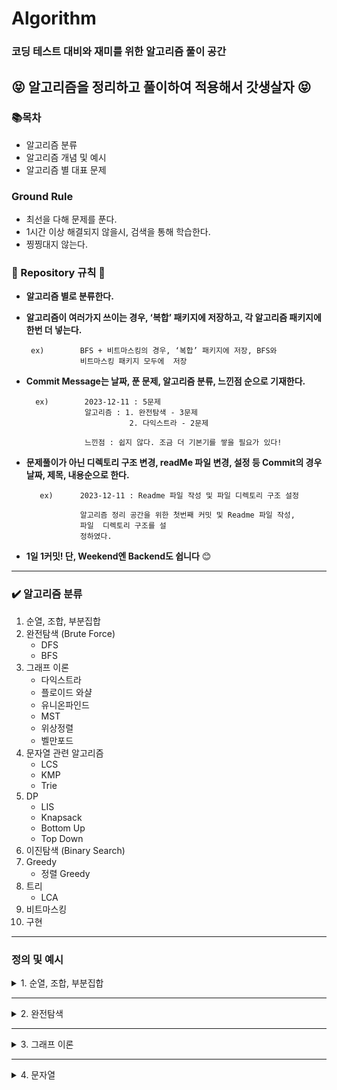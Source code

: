 # Algorithm

### 코딩 테스트 대비와 재미를 위한 알고리즘 풀이 공간

## 😝 알고리즘을 정리하고 풀이하여 적용해서 갓생살자 😝

### 📚**목차**

- 알고리즘 분류
- 알고리즘 개념 및 예시
- 알고리즘 별 대표 문제

### Ground Rule

- 최선을 다해 문제를 푼다.
- 1시간 이상 해결되지 않을시, 검색을 통해 학습한다.
- 찡찡대지 않는다.

### 📏 Repository 규칙 📏

- **알고리즘 별로 분류한다.**
- **알고리즘이 여러가지 쓰이는 경우, ‘복합’ 패키지에 저장하고, 각 알고리즘 패키지에 한번 더 넣는다.**
    
    ```
     ex)        BFS + 비트마스킹의 경우, ‘복합’ 패키지에 저장, BFS와 
                비트마스킹 패키지 모두에  저장
    
    ```
    
- **Commit Message는 날짜, 푼 문제, 알고리즘 분류, 느낀점 순으로 기재한다.**
    
    ```
      ex)        2023-12-11 : 5문제
                 알고리즘 : 1. 완전탐색 - 3문제
                           2. 다익스트라 - 2문제
    
                 느낀점 : 쉽지 않다. 조금 더 기본기를 쌓을 필요가 있다!
    
    ```
    
- **문제풀이가 아닌 디렉토리 구조 변경, readMe 파일 변경, 설정 등 Commit의 경우 날짜, 제목, 내용순으로 한다.**
    
    ```
       ex)      2023-12-11 : Readme 파일 작성 및 파일 디렉토리 구조 설정
    
                알고리즘 정리 공간을 위한 첫번째 커밋 및 Readme 파일 작성,
                파일  디렉토리 구조를 설
                정하였다.
    
    ```
    
- **1일 1커밋! 단, Weekend엔 Backend도 쉽니다** 😊

---

### ✔️ 알고리즘 분류

1. 순열, 조합, 부분집합
2. 완전탐색 (Brute Force)
    - DFS
    - BFS
3. 그래프 이론
    - 다익스트라
    - 플로이드 와샬
    - 유니온파인드
    - MST
    - 위상정렬
    - 벨만포드
4. 문자열 관련 알고리즘
    - LCS
    - KMP
    - Trie
5. DP
    - LIS
    - Knapsack
    - Bottom Up
    - Top Down
6. 이진탐색 (Binary Search)
7. Greedy
    - 정렬 Greedy
8. 트리
    - LCA
9. 비트마스킹
10. 구현

---

### 정의 및 예시

<details>
<summary>1. 순열, 조합, 부분집합</summary>
    <h4>예제 구현 형식은 전부 DFS(깊이 우선 탐색)방식, 재귀 방식을 따를 것이다. 완전탐색의 일종이다.</h4>
    <details>
    <summary>순열(Permutation)</summary>
        <div>
        정의 : 순열은 주어진 원소들로 만들 수 있는 모든 가능한 순서나 배열을 나열하는 것을 의미한다.
        </div>
        <div></div>
        <div>
        시간복잡도 : O(n!)
        </div>
        <div>
        ex [1,2,3] 이라는 배열이 있고, 2개의 길이를 가진 순열을 구한다면,</br>
        [1, 2]</br>
        [1, 3]</br>
        [2, 1]</br>
        [2, 3]</br>
        [3, 1]</br>
        [3, 2]</br>
        총 6가지의 경우의 수가 나올 것이다.
        

    import java.util.Arrays;
    public class Main {
    
        static int [] tmp;
        static boolean[]visited;
        static int[]arr;
        static int N; //배열의 길이
        static int M; //구하고자 하는 원소의 개수
        public static void main(String[] args) {
            arr = new int[]{1,2,3}; //TEST CASE
            N = arr.length;
            M = 2; //이 예시에서는 설명에서와 같이 2개의 원소를 뽑아낼 예정이다.
            tmp = new int[M]; // 넣어줄 배열
            visited = new boolean[N]; //방문 배열
            perm(0);
        }
        static void perm(int depth){
            if(depth==M){
                System.out.println(Arrays.toString(tmp));
                return;
            }
            for(int i=0;i<N;i++){
                if(!visited[i]){
                    visited[i] = true;
                    tmp[depth] = arr[i];
                    perm(depth+1);
                    visited[i] = false;
                }
            }
        }
    }
       
        
재귀 코드가 직관적이지 않을 수 있다.
        
1. 천천히 살펴보면, 우선, perm의 코드를 돌며, visited[i]가 true인 값을 찾는다.


2.  temp[0] = arr[0]을 넣어주고, true 처리를 해준다. perm()함수를 depth+1한 상태로 재귀한다.

3. DFS 특성상, 가장 깊은 1,2가 tmp에 들어가는 순간, depth==M이 될 것이다. 그럼 tmp를 리턴한다.

4. 그럼 마지막 for문 입장에서는 visited[i]가 false인 3을 tmp[depth]에 넣어주고, perm을 한다. 그럼 depth가 2가 되고, 1,3이 tmp가 되는 것이다.

        
😀재귀코드는 머리로 따라가기가 쉽지 않다. 플랫하게 생각하며 그림을 직접 그려보며 코드를 따라가면 누구나 이해할 수 있다!
        

   </details>
    <details>
    <summary>조합(Combination)</summary>
        <div>
        정의 : 조합은 주어진 집합에서 원소들을 순서에 상관없이 선택하여 부분집합을 만드는 것
        </div>
        <div></div>
        <div>
        시간복잡도 : O(n!)
        </div>
        <div>
        ex [1,2,3] 이라는 배열이 있고, 2개의 길이를 가진 조합을 구한다면,
        [1, 2]</br>
        [1, 3]</br>
        [2, 3]</br>
        </div>
        총 3가지의 경우의 수가 나올 것이다.
        <div>
        이처럼 조합은 순서가 중요하지 않다. 순열에서 [1,2]와[2,1]가 다른 값이었다면, 조합에선 같은 값으로 인식한다.
        </div>
        

    import java.util.Arrays;
    public class Main {
    
        static int [] tmp;
        static int[]arr;
        static int N; //배열의 길이
        static int M; //구하고자 하는 원소의 개수
        public static void main(String[] args) {
            arr = new int[]{1,2,3}; //TEST CASE
            N = arr.length;
            M = 2; //이 예시에서는 설명에서와 같이 2개의 원소를 뽑아낼 예정이다.
            tmp = new int[M]; // 넣어줄 배열
            comb(0,0);
        }
        static void comb(int depth,int start){
            if(depth==M){
                System.out.println(Arrays.toString(tmp));
                return;
            }
            for(int i=start;i<N;i++){
                tmp[depth] = arr[i];
                perm(depth+1,i+1);
                visited[i] = false;
                
            }
        }
    }
       
        
재귀 코드가 직관적이지 않을 수 있다.
        
1. 천천히 살펴보면, 우선, comb() 메서드의 for문은 start값, 즉 i+1값으로 시작한다. 


2.  temp[0] = arr[0]을 넣어주고, comb()함수를 depth+1, start엔 i+1값 상태로 재귀한다.

3. DFS 특성상, 가장 깊은 1,2가 tmp에 들어가는 순간, depth==M이 될 것이다. 그럼 tmp를 리턴한다.

4. 그럼 마지막 for문 입장에서는 visited[i]가 false인 3을 tmp[depth]에 넣어주고, perm을 한다. 그럼 depth가 2가 되고, 1,3이 tmp가 되는 것이다.

        
😀재귀코드는 머리로 따라가기가 쉽지 않다. 플랫하게 생각하며 그림을 직접 그려보며 코드를 따라가면 누구나 이해할 수 있다!
        

  </details>
    <details>
    <summary>부분집합(Subset)</summary>
        <div>
        정의 : 부분집합은 어떤 집합의 원소 중 일부 또는 전체를 포함하는 새로운 집합. 즉, 주어진 집합의 어떤 원소를 선택하거나 선택하지 않는 모든 가능한 경우를 고려하여 생성된 부분집합은 해당 집합의 부분집합입니다.
        </div>
        <div></div>
        <div>
        시간복잡도 : O(2n)
        </div>
        <div>
        ex [1, 1, 1, 1, 1] 이라는 배열이 있고, 더하거나 빼서 3을 만들 수 있는 경우의 수를 계산하면,
        -1+1+1+1+1 = 3</br>
        +1-1+1+1+1 = 3</br>
        +1+1-1+1+1 = 3</br>
        +1+1+1-1+1 = 3</br>
        +1+1+1+1-1 = 3</br>
        총 5가지의 경우의 수가 나올 것이다.
        

    import java.util.Arrays;
    public class Main {
    
        static int[]arr;
        static int target;
        static int N;
        static int answer;
        public static void main(String[] args) {
            arr = new int[]{1,1,1,1,1}; //TEST CASE
            N = arr.length;
            target = 3; //이 예시에서는 설명에서와 같이 3이라는 목표값을 설정한다.
            subset(0,0); 
            System.out.println(answer);
        }
        static void subset(int depth,int sum){
            if(depth==N){
                if(sum==target) answer++;
                return;
            }
            int newSum = sum + arr[depth]; //기존 sum값에 원소 +
            subset(depth+1,newSum); 
            newSum = sum -arr[depth]; //기존 sum값에 원소 -
            subset(depth+1,newSum);
            
        }
    }
       
        
순열, 조합보다는 코드가 단순하다.
        
1. arr[0]부터 N까지 돌며, 어떤 sum값엔 원소를 더해주고, 어떤 sum값엔 원소를 빼주면서 재귀 함수를 호출한다.


2.  depth가 N, 즉 전체 원소를 다 돌았고, 목표로 했던 target number와 수가 같다면, answer을 +1 해준다.
        
😀생각보다 많이 쓰이는 부분집합 코드이다.
        

</details>
</details>

<!--구분선-->
---

<details>
<summary>2. 완전탐색</summary>

<h3>Brute Force, 용어 그대로 모든 경우의 수를 탐색하여 해답을 찾아내는 알고리즘이다.</h3>

<details>
<summary>깊이우선탐색(DFS)</summary>
        <div>
        정의 : 그래프나 트리 등의 자료 구조에서 어떤 노드를 시작으로 깊이 방향으로 탐색하는 알고리즘. 이 알고리즘은 더 이상 탐색할 노드가 없을 때까지 최대한 깊숙히 들어가서 탐색한 후, 다시 돌아와 다음 분기로 넘어가며 탐색을 진행한다.
        </div>
        <div></div>
        <div>
        시간복잡도 : O(n^2)
        </div>

                    1
                   / \                      
                2       3
              /    \      \
            4       5       6
                       

이런 트리가 있다면, DFS의 탐색은 1 -> 2 -> 4 -> 5 -> 3 -> 6 이다.

    import java.util.ArrayList;
    import java.util.List;

    class Graph {
        private int V; // 정점의 수
        private List<List<Integer>> adjList; // 인접 리스트

        // 그래프 초기화
        public Graph(int vertices) {
            this.V = vertices;
            this.adjList = new ArrayList<>(V);
            for (int i = 0; i < V; i++) {
                this.adjList.add(new ArrayList<>());
            }
        }

        // 간선 추가
        public void addEdge(int source, int destination) {
            adjList.get(source).add(destination);
        }

        // DFS 탐색
        public void DFS(int startVertex) {
            boolean[] visited = new boolean[V];
            DFSUtil(startVertex, visited);
        }

        private void DFSUtil(int vertex, boolean[] visited) {
            visited[vertex] = true;
            System.out.print(vertex + " ");

            // 현재 정점에 인접한 모든 미방문 정점을 재귀적으로 방문
            for (int neighbor : adjList.get(vertex)) {
                if (!visited[neighbor]) {
                    DFSUtil(neighbor, visited);
                }
            }
        }
    }

    public class DFSGraphExample {
        public static void main(String[] args) {
            Graph graph = new Graph(6);

            // 그래프의 간선 추가
            graph.addEdge(0, 1);
            graph.addEdge(0, 2);
            graph.addEdge(1, 3);
            graph.addEdge(2, 4);
            graph.addEdge(2, 5);

            System.out.println("DFS 탐색 순서:");
            graph.DFS(0);
        }
    }

       
        
😀가끔은 완전탐색이 좋을때가 있다:)

</details>

<details>
<summary>너비우선탐색(BFS)</summary>
<div markdown="1">
        <div>
        정의 : 그래프나 트리 등의 자료 구조에서 어떤 노드를 시작으로 너비 방향으로 탐색하는 알고리즘.
        </div>
        <div></div>
        <div>
        시간복잡도 : O(n^2)
        </div>

                    1
                   / \                      
                2       3
              /    \      \
            4       5       6
                       

이런 트리가 있다면, DFS의 탐색은 1 -> 2 -> 3 -> 4 -> 5 -> 6 이다.

    import java.util.LinkedList;
    import java.util.Queue;

    class Graph {
        private int V; // 정점의 수
        private LinkedList<Integer>[] adjList; // 인접 리스트

        // 그래프 초기화
        public Graph(int vertices) {
            this.V = vertices;
            this.adjList = new LinkedList[V];
            for (int i = 0; i < V; i++) {
                this.adjList[i] = new LinkedList<>();
            }
        }

        // 간선 추가
        public void addEdge(int source, int destination) {
            adjList[source].add(destination);
        }

        // BFS 탐색
        public void BFS(int startVertex) {
            boolean[] visited = new boolean[V];
            Queue<Integer> queue = new LinkedList<>();

            visited[startVertex] = true;
            queue.add(startVertex);

            while (!queue.isEmpty()) {
                int currentVertex = queue.poll();
                System.out.print(currentVertex + " ");

                for (int neighbor : adjList[currentVertex]) {
                    if (!visited[neighbor]) {
                        visited[neighbor] = true;
                        queue.add(neighbor);
                    }
                }
            }
        }
    }

    public class BFSGraphExample {
        public static void main(String[] args) {
            Graph graph = new Graph(6);

            // 그래프의 간선 추가
            graph.addEdge(0, 1);
            graph.addEdge(0, 2);
            graph.addEdge(1, 3);
            graph.addEdge(2, 4);
            graph.addEdge(2, 5);

            System.out.println("BFS 탐색 순서:");
            graph.BFS(0);
        }
    }

       
        
😀많은 경우에서 BFS가 DFS보다 탐색이 빠를 경우가 많다. 실생활에 DFS와 BFS가 쓰일만한 예시를 생각해보자:)
</details>
</details>

<!--구분선-->
---

<details>
<summary>3. 그래프 이론</summary>

<h3>
그래프 이론(Graph Theory)은 객체 간의 관계를 표현하는 추상적인 수학적 모델로서, 그래프라 불리는 구조를 사용하여 이 관계를 나타낸다.</h3>

<details>
<summary>다익스트라</summary>
        <div>
        정의 : 다익스트라(Dijkstra) 알고리즘은 단일 출발점 최단 경로 알고리즘으로, 그래프에서 특정 정점에서 다른 모든 정점까지의 최단 경로를 찾는 데 사용된다. 
        </div>
        <div></div>
        <div>
        시간복잡도 : O(V^2)
        </div>
        <div>
        하지만, 여기서는 PriorityQueue로 구현한 예시만 등장할 것이며, 이 경우 O(ELogV)의 시간 복잡도로 문제 해결이 가능하다.
        </div>

<br>

! 그래프 이론은 기본적으로 복잡한 이해를 바탕으로 해야되기 때문에, 문제와 링크를 첨부하겠다.<br>
<a href="https://www.acmicpc.net/problem/1753">문제</a><br> 
<a href="https://blog.naver.com/hansaem900d/223291444980">풀이</a> 




    import java.util.*;
    import java.io.*;
    public class Main {

    static class Node implements Comparable<Node>{
        int to; int weight;

        public Node(int to, int weight) {
            this.to = to;
            this.weight = weight;
        }

        @Override
        public int compareTo(Node o) {
            return weight - o.weight;
        }
    }

    public static void main(String[] args) throws Exception{
        BufferedReader br=  new BufferedReader(new InputStreamReader(System.in));
        StringTokenizer st = new StringTokenizer(br.readLine()," ");
        int N = Integer.parseInt(st.nextToken());
        int M = Integer.parseInt(st.nextToken());
        int S  = Integer.parseInt(br.readLine());
        List<List<Node>> list = new ArrayList<>();
        for(int i=0;i<N+1;i++)list.add(new ArrayList<>());
        for(int i=0;i<M;i++){
            st = new StringTokenizer(br.readLine()," ");
            int from = Integer.parseInt(st.nextToken());
            int to = Integer.parseInt(st.nextToken());
            int weight = Integer.parseInt(st.nextToken());
            list.get(from).add(new Node(to,weight));
        }
        PriorityQueue<Node> pq = new PriorityQueue<>();
        boolean[]visited = new boolean[N+1];
        int[]dist = new int[N+1];
        int INF = 987654321;
        Arrays.fill(dist,INF);
        dist[S] = 0;
        pq.offer(new Node(S,0));
        while(!pq.isEmpty()){
            Node now = pq.poll();
            if(visited[now.to]) continue;
            visited[now.to] = true;
            for(Node next : list.get(now.to)){
                if(dist[next.to] > dist[now.to]+next.weight){
                    dist[next.to] = dist[now.to]+next.weight;
                    pq.offer(new Node(next.to,dist[next.to]));
                }
            }
        }
        StringBuilder sb = new StringBuilder();
        for(int i=1;i<N+1;i++){
            if(dist[i]==INF) sb.append("INF");
            else sb.append(dist[i]);
            sb.append("\n");
        }
        System.out.println(sb.toString());
        }
    }

       
        
😀최단거리는 정말 그래프의 꽃이다:)

</details>

<details>
<summary>플로이드 와샬</summary>
        <div>
        정의 : 플로이드 와샬(Floyd-Warshall)은 그래프의 모든 정점 쌍 간의 최단 경로를 찾기 위한 알고리즘. 음수 가중치가 있는 그래프에서도 사용되며 시간 복잡도가 큰 단점이 있다.
        </div>
        <div></div>
        <div>
        시간복잡도 : O(V^3)
        </div>

<br>

! 그래프 이론은 기본적으로 복잡한 이해를 바탕으로 해야되기 때문에, 문제와 링크를 첨부하겠다.<br>
<a href="https://www.acmicpc.net/problem/1389">문제</a><br> 
<a href="https://blog.naver.com/hansaem900d/223291482081">알고리즘 설명 및 풀이</a> 




    import java.util.*;
    import java.io.*;
    public class Main {

    static class Node implements Comparable<Node>{
        int to; int weight;

        public Node(int to, int weight) {
            this.to = to;
            this.weight = weight;
        }

        @Override
        public int compareTo(Node o) {
            return weight - o.weight;
        }
    }

   

    import java.io.*;
    import java.util.*;

    public class bj_1389_케빈베이컨의6단계법칙_Silver_1 {
        public static void main(String[] args) throws Exception {
            BufferedReader br = new BufferedReader(new InputStreamReader(System.in));
            StringTokenizer st= new StringTokenizer(br.readLine()," ");
            int N = Integer.parseInt(st.nextToken()); int M = Integer.parseInt(st.nextToken());
            int[][]fw = new int[N+1][N+1];
            int INF = 987654321;
            for(int i=1;i<N+1;i++){
                for(int j=1;j<N+1;j++){
                    if(i==j) continue;
                    fw[i][j] = INF;
                }
            }
            for(int i=0;i<M;i++){
                st = new StringTokenizer(br.readLine()," ");
                int a = Integer.parseInt(st.nextToken());
                int b = Integer.parseInt(st.nextToken());
                fw[a][b] = 1;
                fw[b][a] = 1;
            }
            for(int l=1;l<N+1;l++){
                for(int i=1;i<N+1;i++){
                    for(int j=1;j<N+1;j++){
                        if(i==j) continue;
                        fw[i][j] = Math.min(fw[i][j],fw[i][l]+fw[l][j]);
                    }
                }
            }
            int min = INF;
            int ans = 0;
            OuterLoop:
            for(int i=1;i<N+1;i++){
                int sum = 0;
                for(int j=1;j<N+1;j++){
                    if(i==j) continue;
                    sum += fw[i][j];
                    if(min<=sum) continue OuterLoop;
                }
                min = sum;
                ans = i;
            }
            System.out.println(ans);
        }
    }


       
        
😀플로이드 와샬은 정말 직관적이고 단순한 코드가 크나큰 장점이다:)

</details>
<details>
<summary>유니온 파인드</summary>
        <div>
        정의 : 유니온 파인드는 상호 배타적 집합, Disjoin-set(서로소 집합) 이라고도 부른다. 여러 노드가 존재할 때 어떤 두 개의 노드를 같은 집합으로 묶어 주고, 어떤 두 노드가 같은 집합에 있는지 확인하는 알고리즘
        </div>
        <div></div>
        <br/>
        <div>
        시간복잡도 : 유니온 파인드의 시간 복잡도는 구하기가 꽤 까다롭다. 최적화 여부, 순서 등에 따라 매번 달라지기 때문이다. 코드를 살펴보면 전체 시간 복잡도와 Union 함수의 시간 복잡도는 Find 함수의 시간 복잡도에 따라 결정되는 것을 알 수 있다.
경로 압축 최적화를 하지 않은 경우, 트리가 한 쪽으로 치우칠 수 있기 때문에 Find 함수의 시간 복잡도는 최악의 경우 O(N)이다. 경로 압축 최적화를 한 경우, 트리가 짧고 넓은 형태가 될 가능성이 높아지므로 O(logN) 정도로 생각할 수 있겠다.
실제 시간 복잡도는 O(α(N))라고 한다. α(x)는 애커만 함수라고 하는데, x가 2의 65536제곱일 때 함수 값이 5가 된다. 따라서, 그냥 상수라고 봐도 무방하다.
        </div>

<br>

! 그래프 이론은 기본적으로 복잡한 이해를 바탕으로 해야되기 때문에, 문제와 링크를 첨부하겠다.<br>
<a href="https://www.acmicpc.net/problem/1717">문제</a><br> 
<a href="https://blog.naver.com/hansaem900d/223291534547">알고리즘 설명 및 풀이</a> 




   
    import java.util.*;
    import java.io.*;
    public class Main {
    static int N;
    static int[]parents;

    public static void main(String[] args) throws Exception {
        BufferedReader br = new BufferedReader(new InputStreamReader(System.in));
        StringTokenizer st =new StringTokenizer(br.readLine()," ");
        N = Integer.parseInt(st.nextToken());
        int M = Integer.parseInt(st.nextToken());
        make(); // parents 배열을 넣어줌(자기 부모가 누군지 저장하는 배열)
        StringBuilder sb = new StringBuilder();
        for(int i=0;i<M;i++){
            st = new StringTokenizer(br.readLine()," ");
            int act = Integer.parseInt(st.nextToken());
            int a = Integer.parseInt(st.nextToken());
            int b = Integer.parseInt(st.nextToken());
            if(act==0) union(a,b);
            else{
                if(find(a)!=find(b)) sb.append("NO");
                else sb.append("YES");
                sb.append("\n");
            }
        }
        System.out.println(sb.toString());
    }

    static void make(){
        parents = new int[N+1];
        for(int i=1;i<N+1;i++)parents[i] = i;
    }
    static void union(int a,int b){
        int rootA = find(a);
        int rootB = find(b);
        if(rootA<rootB) parents[rootB] =rootA;
        else parents[rootA] = rootB;
    }
    static int find(int num){
        if(parents[num]==num) return num;
        return parents[num]=find(parents[num]);
    }

}

😀유니온 파인드는 크루스칼 알고리즘에도 쓰이기 때문에 반드시 제대로 이해하고 넘어가야 한다:)
</details>
<details>
<summary>최소스패닝트리(MST)</summary>
        <div>
        정의 : MST는 그래프의 모든 정점을 잇지만 사이클이 없는 부분 그래프를 의미한다. 다익스트라와 가장 큰 차이점은 다익스트라는 한 정점에 대한 다른 모든 '정점'의 최단거리라면, MST는 모든 정점을 연결하는 '간선'의 최단거리이다.
        </div>
        <div></div>
        <br/>
        <div>
        시간복잡도 : union-find 알고리즘은 시간복잡도가 상수이므로 간선들을 가중치 기준으로 정렬하는 데 걸리는 시간에 의존한다. 일반적인 경우 빠른 정렬 알고리즘의 시간복잡도는 
O(nlog n)이므로 이 경우 O(Elog E)가 된다. 우선순위 큐를 사용한 프림 알고리즘의 시간복잡도인 O(Elog V+Vlog V)과 비교했을 때 간선의 수가 적은 Sparse Graph의 경우 크루스칼 알고리즘이 유리하고 간선의 수가 많은 Dense Graph의 경우 프림 알고리즘이 유리하다.
        </div>
        <br/>
        <div>
        여기서는 크루스칼 알고리즘만 설명할 것이다.
        </div>

<br>

! 그래프 이론은 기본적으로 복잡한 이해를 바탕으로 해야되기 때문에, 문제와 링크를 첨부하겠다.<br>
<a href="https://www.acmicpc.net/problem/1197">문제</a><br> 
<a href="https://blog.naver.com/hansaem900d/223291567824">알고리즘 설명 및 풀이</a> 




   
    

    import java.io.*;
    import java.util.*;

    public class Main {

        static class Node implements Comparable<Node>{
            int from; int to; int weight;

            public Node(int from, int to, int weight) {
                this.from = from;
                this.to = to;
                this.weight = weight;
            }

            @Override
            public int compareTo(Node o) {
                return weight - o.weight;
            }
        }
        static int[]parents;
        public static void main(String[] args) throws Exception {
            BufferedReader br = new BufferedReader(new InputStreamReader(System.in));
            StringTokenizer st = new StringTokenizer(br.readLine()," ");
            int N = Integer.parseInt(st.nextToken());
            int M = Integer.parseInt(st.nextToken());
            parents = new int[N+1];
            for(int i=1;i<N+1;i++) parents[i] = i;
            PriorityQueue<Node> pq = new PriorityQueue<>();
            for(int i=0;i<M;i++){
                st= new StringTokenizer(br.readLine()," ");
                int a = Integer.parseInt(st.nextToken());
                int b = Integer.parseInt(st.nextToken());
                int w = Integer.parseInt(st.nextToken());
                pq.offer(new Node(a,b,w));
                pq.offer(new Node(b,a,w));
            }
            int ans = 0;
            int cnt = 0;
            while(!pq.isEmpty()){
                Node now = pq.poll();
                if(find(now.from)!=find(now.to)){
                    ans += now.weight;
                    union(now.from,now.to);
                    cnt++;
                }
                if(cnt==N-1) break;
            }
            System.out.println(ans);
        }
        static int find(int num){
            if(parents[num]==num) return num;
            return parents[num] = find(parents[num]);
        }
        static void union(int a,int b){
            int rootA = find(a); int rootB = find(b);
            if(rootA<rootB) parents[rootB] = rootA;
            else parents[rootA] = rootB;
        }
    }


😀크루스칼 알고리즘과 다익스트라의 차이 이해하기:)
</details>

<details>
<summary>위상정렬(topological sorting)</summary>
        <div>
        정의 : 위상 정렬(topological sorting)은 유향 그래프의 꼭짓점들(vertex)을 변의 방향을 거스르지 않도록 나열하는 것을 의미한다. 예시를 들자면, <br>과자, 햄버거, 수박, 라면<br> 
        이렇게 네가지 음식이 있을 때, 과자는 햄버거보다 먼저 먹어야 하고, 라면은 수박보다 먼저 먹어야 한다고 가정해 보자.<br>
        1. 과자 → 햄버거 → 라면 → 수박 <br>
        2. 과자 → 라면 → 수박 → 햄버거 <br>
        3. 라면 → 수박 → 과자 → 햄버거 <br>
        4. 과자 → 라면 → 햄버거 → 수박 <br>
        5. 라면 → 과자 → 햄버거 → 수박 <br>
        6. 라면 → 과자 → 수박 → 햄버거 <br><br>
        이렇게 여섯가지 경우의 수가 나올것이다. 이걸 가능하게 해주는 알고리즘이 위성정렬 알고리즘이다!
        </div>
        <div></div>
        <br/>
        <div>
        시간복잡도 : O(V+E)
        </div>
        <br/>

<br>

! 그래프 이론은 기본적으로 복잡한 이해를 바탕으로 해야되기 때문에, 문제와 링크를 첨부하겠다.<br>
<a href="https://www.acmicpc.net/problem/2252">문제</a><br> 
<a href="https://blog.naver.com/hansaem900d/223291607241">알고리즘 설명 및 풀이</a> 


    import java.io.BufferedReader;
    import java.io.InputStreamReader;
    import java.util.*;

    public class Main {
        public static void main(String[] args) throws Exception {
            BufferedReader br = new BufferedReader(new InputStreamReader(System.in));
            StringTokenizer st= new StringTokenizer(br.readLine()," ");
            int N = Integer.parseInt(st.nextToken());
            int M = Integer.parseInt(st.nextToken());
            int[]dist = new int[N+1];
            List<List<Integer>> list = new ArrayList<>();
            for(int i=0;i<N+1;i++)list.add(new ArrayList<>());
            Queue<Integer> q= new ArrayDeque<>();
            StringBuilder sb=  new StringBuilder();
            for(int i=0;i<M;i++){
                st = new StringTokenizer(br.readLine()," ");
                int a = Integer.parseInt(st.nextToken());
                int b = Integer.parseInt(st.nextToken());
                list.get(a).add(b);
                dist[b]++;
            }
            for(int i=1;i<N+1;i++) if(dist[i]==0) q.offer(i);
            while(!q.isEmpty()){
                int now = q.poll();
                sb.append(now+" ");
                for(int next : list.get(now)){
                    dist[next]--;
                    if(dist[next]==0){
                        q.offer(next);
                    }
                }
            }
            System.out.println(sb.toString());
        }
    }


😀위상정렬 알고리즘은 실생활에서도 많이 쓸 수 있을 것이다:)
</details>

<details>
<summary>벨만포드(Bellman-Ford)</summary>
        <div>
        정의 : 벨만-포드 알고리즘은 한 정점에서 다른 모든 정점까지의 최단 경로를 구하는 알고리즘. 이때, 다익스트라와 달리 간선의 가중치가 음수인 경우에도 최단 거리를 구할 수 있다. 만약, 음수 사이클이 존재할 경우 음수 사이클을 판별할 수도 있다. 해당 예시 및 문제는 음수 사이클 판별 문제이다.
        </div>
        <div>
        시간복잡도 : O(VE) 
        </div>
        <br/>

<br>

! 그래프 이론은 기본적으로 복잡한 이해를 바탕으로 해야되기 때문에, 문제와 링크를 첨부하겠다.<br>
<a href="https://www.acmicpc.net/problem/1865">문제</a><br> 
<a href="https://blog.naver.com/hansaem900d/223291635211">알고리즘 설명 및 풀이</a> 


    import java.io.BufferedReader;
    import java.io.InputStreamReader;
    import java.util.*;

    public class Main {
        public static void main(String[] args) throws Exception {
            BufferedReader br = new BufferedReader(new InputStreamReader(System.in));
            StringTokenizer st= new StringTokenizer(br.readLine()," ");
            int N = Integer.parseInt(st.nextToken());
            int M = Integer.parseInt(st.nextToken());
            int[]dist = new int[N+1];
            List<List<Integer>> list = new ArrayList<>();
            for(int i=0;i<N+1;i++)list.add(new ArrayList<>());
            Queue<Integer> q= new ArrayDeque<>();
            StringBuilder sb=  new StringBuilder();
            for(int i=0;i<M;i++){
                st = new StringTokenizer(br.readLine()," ");
                int a = Integer.parseInt(st.nextToken());
                int b = Integer.parseInt(st.nextToken());
                list.get(a).add(b);
                dist[b]++;
            }
            for(int i=1;i<N+1;i++) if(dist[i]==0) q.offer(i);
            while(!q.isEmpty()){
                int now = q.poll();
                sb.append(now+" ");
                for(int next : list.get(now)){
                    dist[next]--;
                    if(dist[next]==0){
                        q.offer(next);
                    }
                }
            }
            System.out.println(sb.toString());
        }
    }


😀벨만-포드를 이용하면 음수 가중치가 있는 최단거리도 구할 수 있다니! :)
</details>
</details>

<!--구분선-->
---
<details>
<summary>4. 문자열</summary>
<h3>
문자열 알고리즘은 다양하다. 여기에선 LCS , KMP , Trie 알고리즘을 설명할 것이다.
</h3>

<details>
<summary>LCS(Longest Common Subsequence)</summary>
        <div>
        정의 : LCS 알고리즘은 DP(Dynamic Programming)를 기반으로 하며, 두 개의 문자열에서 공통으로 포함된 가장 긴 부분열을 찾는 알고리즘
        </div>
        <div>
        시간복잡도 : O(NM) , (두 문자열 길이 N,M이라고 가정할 때) 
        </div>
        <br/>
        <div>
        A B C D E F 와 A B C A D 라는 문자열 A B가 있다고 가정해보자.        
        </div>

           A B C D E F
         A 1 1 1 1 1 1
         B 1 2 2 2 2 2
         C 1 2 3 3 3 3 
         A 1 2 3 3 3 3
         D 1 2 3 4 4 4

가로 세로로 문자열을 배치한 다음, 각각 가로 세로가 일치한다면, 그전까지 일치하던 값의 +1이 된다.<br/>
가로축의 A B C D E F 와 세로축의 A를 비교했을때, 전부 1이 될 것이다.<br>
가로축의 A B C D E F 와 세로축 A B를 비교하면, 처음엔 1이고 그다음에 A B 가 일치함으로 2전부 2로 채워진다.<br>
가로축의 A B C D E F 와 세로축 A B C 를 비교하면, 3으로 채워진다.<br>
가로축의 A B C D E F 와 세로축 A B C A 'D'까지 가면, D로 인해 A B C D 라는 가장 긴 4라는 '최장 공통 부분열'을 구할 수 있다.

<br/>

! 자세한 설명은 기본문제와 풀이 링크를 참고 해주세요.(제발)<br>
<a href="https://www.acmicpc.net/problem/9251">문제</a><br> 
<a href="https://blog.naver.com/hansaem900d/223292673112">알고리즘 설명 및 풀이</a> 

    import java.io.BufferedReader;
    import java.io.InputStreamReader;

    public class Main {
        public static void main(String[] args) throws Exception{
            BufferedReader br= new BufferedReader(new InputStreamReader(System.in));
            String first = br.readLine();
            String second = br.readLine();
            int fSize= first.length();
            int sSize = second.length();
            int[][]lcs = new int[fSize+1][sSize+1];
            for(int i=1;i<fSize+1;i++){
                char f = first.charAt(i-1);
                for(int j=1;j<sSize+1;j++){
                    char s = second.charAt(j-1);
                    if(f==s) lcs[i][j] = lcs[i-1][j-1]+1;
                    else lcs[i][j] = Math.max(lcs[i-1][j],lcs[i][j-1]);
                }
            }
            System.out.println(lcs[fSize][sSize]);
        }
    }



😀문자열 알고리즘은 시간복잡도를 효율적으로 개선하기 위한 알고리즘들이 많다! :)
</details>

<details>
<summary>KMP(Longest Common Subsequence)</summary>
        <div>
        정의 :
        KMP(Knuth-Morris-Pratt) 알고리즘은 문자열 검색을 위한 효율적인 알고리즘으로,1977년에 Donald Knuth, Vaughan Pratt, James H. Morris에 의해 개발되었다. 문자열의 패턴을 찾는 알고리즘으로 접두사, 접미사를 활용한다.
        </div>
        <div>
        시간복잡도 : O(N+M) , (두 문자열 길이 N,M이라고 가정할 때) 
        </div>
        <br/>
        <div>
        A B A B A B C 와 A B A B A C 라는 문자열 A B가 있다고 가정해보자. A에 B패턴이 있는지, 몇개나 있는지 확인할 때 KMP를 이용한다.<br>
        여기서 A B A B A C 라는 패턴 관련 table 설계가  필요하다.         
        </div>

        A B A B A C 를 테이블로 설계하자면,
        
                          접두사이자 접미사인 최대 문자열 
        A                             없음
        A B                           없음
        A B A                          A    
        A B A B                        AB
        A B A B C                     없음

        즉, 테이블은 [0,0,1,2,0]이 된다.
이 테이블을 이용해서 설계하면 시간복잡도를 줄일 수 있다.

    문자열 : A B A B A B C
    패턴 : A B A B C [0,0,1,2,0]
    
    1. 문자열을 기준 loop를 돌며, 문자열 index와 패턴 index를 비교하고, 같으면 패턴 index를 ++해준다.
    
    2. A B A B 까지는 맞지만, 문자열 index 4인 'A'가 패턴 index 4인 'C'가 아니기 때문에 일치하지 않는다. (여기까지 패턴 index는 조건 1에 의해 4가 된다.)
    
    3. 두 index 값이 다르기 때문에 패턴의 index값을 table[index-1]값으로 갱신, 즉 index가 4였기 때문에 테이블의 3 값인 2 값으로 갱신된다.
    
    4. 이때, 테이블에 들어있는 값이 일치하거나 패턴 index가 0보다 클때까지 (3번)을 반복하여 가능한 패턴을 찾아준다. 패턴의 2값은 'A'이다. 패턴'A'와 문자열의 4번째 값 'A'가 같기 때문에 한번의 반복문으로 찾을 수 있다. 
    
    5. 패턴 2값은 'A'였고, 문자열 4번째 'A'는 일치하기 때문에 패턴 index를 +1 해준다. (index는 현재 3)

    6. 다음 문자열 index값인 5는 'B'이다. 현재 패턴 index인 3은 'B'이다. 일치하기 떄문에 패턴 index +1 해준다.

    7. 다음 문자열 index값인 6은 'C'이다. 패턴 index 값인 4는 'C'이다. 일치한다. 그리고 현재 패텬 index는 4, 즉 패턴 끝까지 도달했기 때문에 문자열은 패턴을 포함한다고 볼 수 있다.

최대한 상세하게 작성하려고 했지만, 링크에 좀 더 자세히 그림과 함께 설명해놓았다.

<br/>

! 자세한 설명은 기본문제와 풀이 링크를 참고 해주세요.(제발)<br>
<a href="https://www.acmicpc.net/problem/1786">문제</a><br> 
<a href="https://blog.naver.com/hansaem900d/223292789507">알고리즘 설명 및 풀이</a> 

    import java.util.*;
    import java.io.*;
    public class Main {
        public static void main(String[] args) throws Exception{
            BufferedReader br = new BufferedReader(new InputStreamReader(System.in));
            String str = br.readLine();
            String pattern = br.readLine();
            int sLen = str.length();
            int pLen = pattern.length();
            int[]table = new int[pLen];
            int j = 0; //j = 접두사, i = 접미사
            for(int i=1;i<pLen;i++){
                while(0<j && pattern.charAt(j)!=pattern.charAt(i)) j = table[j-1];
                if(pattern.charAt(j)==pattern.charAt(i)) table[i] = ++j;
            }
            int cnt = 0;
            j = 0;
            StringBuilder sb = new StringBuilder();
            //A B A B A B A B A C || A B A B A C [0,0,1,2,3,0]
            for(int i=0;i<sLen;i++){
                while(0 < j && pattern.charAt(j)!=str.charAt(i)) j = table[j-1];
                if(pattern.charAt(j)==str.charAt(i)){
                    if(j==pLen-1){
                        cnt++;
                        sb.append((i-j+1)+" ");
                        j = table[j];
                    }else j++;
                }
            }
            sb.insert(0,cnt+"\n");
            System.out.println(sb.toString());
        }
    }




😀KMP 알고리즘은 천천히 코드를 보며 흐름을 따라가고, 그림을 그려볼 필요가 있다 :)
</details>

</details>